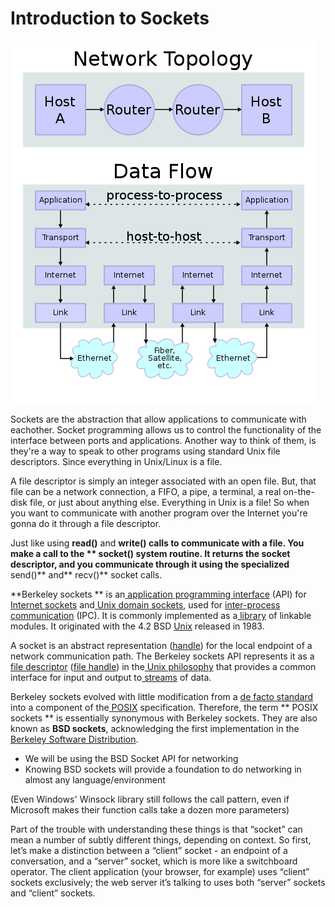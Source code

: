 # I**ntroduction to Sockets**

![](/assets/IP_stack_connections.svg.png)

Sockets are the abstraction that allow applications to communicate with eachother.  Socket programming allows us to control the functionality of the interface between ports and applications. Another way to think of them, is they're a way to speak to other programs using standard Unix file descriptors. Since everything in Unix/Linux is a file. 

A file descriptor is simply an integer associated with an open file. But, that file can be a network connection, a FIFO, a pipe, a terminal, a real on-the-disk file, or just about anything else. Everything in Unix is a file! So when you want to communicate with another program over the Internet you're gonna do it through a file descriptor.

Just like using **read\(\)** and **write\(\) calls **to communicate with a file. You make a call to the ** socket\(\)** system routine. It returns the socket descriptor, and you communicate through it using the specialized** send\(\)** and** recv\(\)** socket calls.

**Berkeley sockets ** is an[ application programming interface](https://en.wikipedia.org/wiki/Application_programming_interface) \(API\) for [Internet sockets](https://en.wikipedia.org/wiki/Internet_socket) and[ Unix domain sockets](https://en.wikipedia.org/wiki/Unix_domain_socket), used for [inter-process communication](https://en.wikipedia.org/wiki/Inter-process_communication) \(IPC\). It is commonly implemented as a[ library](https://en.wikipedia.org/wiki/Library_%28computing%29) of linkable modules. It originated with the 4.2 BSD [Unix](https://en.wikipedia.org/wiki/Unix) released in 1983.

A socket is an abstract representation \([handle](https://en.wikipedia.org/wiki/Handle_%28computing%29)\) for the local endpoint of a network communication path. The Berkeley sockets API represents it as a [file descriptor](https://en.wikipedia.org/wiki/File_descriptor) \([file handle](https://en.wikipedia.org/wiki/File_handle)\) in the[ Unix philosophy](https://en.wikipedia.org/wiki/Unix_philosophy) that provides a common interface for input and output to[ streams](https://en.wikipedia.org/wiki/Standard_streams) of data.

Berkeley sockets evolved with little modification from a [de facto standard](https://en.wikipedia.org/wiki/De_facto_standard) into a component of the[ POSIX](https://en.wikipedia.org/wiki/POSIX) specification. Therefore, the term ** POSIX sockets ** is essentially synonymous with Berkeley sockets. They are also known as **BSD sockets**, acknowledging the first implementation in the [Berkeley Software Distribution](https://en.wikipedia.org/wiki/Berkeley_Software_Distribution).

* We will be using the BSD Socket API for networking
* Knowing BSD sockets will provide a foundation to do networking in almost any language/environment

\(Even Windows' Winsock library still follows the call pattern, even if Microsoft makes their function calls take a dozen more parameters\)

Part of the trouble with understanding these things is that “socket” can mean a number of subtly different things, depending on context. So first, let’s make a distinction between a “client” socket - an endpoint of a conversation, and a “server” socket, which is more like a switchboard operator. The client application \(your browser, for example\) uses “client” sockets exclusively; the web server it’s talking to uses both “server” sockets and “client” sockets.

